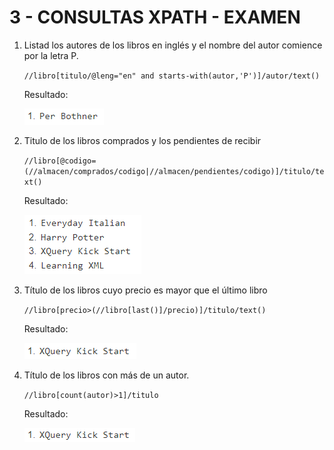 # 3 - CONSULTAS XPATH - EXAMEN
1. Listad los autores de los libros en inglés y el nombre del autor comience por la
letra P.
   
   `//libro[titulo/@leng="en" and starts-with(autor,'P')]/autor/text()`

   Resultado:

   ![Resultado de la expresion 1](images/01.PNG)

2. Titulo de los libros comprados y los pendientes de recibir
   
   `//libro[@codigo=(//almacen/comprados/codigo|//almacen/pendientes/codigo)]/titulo/text()`

   Resultado:

   ![Resultado de la expresion 2](images/02.PNG)

3. Título de los libros cuyo precio es mayor que el último libro
   
   `//libro[precio>(//libro[last()]/precio)]/titulo/text()`

   Resultado:

   ![Resultado de la expresion 3](images/03.PNG)

4. Título de los libros con más de un autor.
   
   `//libro[count(autor)>1]/titulo`

   Resultado:

   ![Resultado de la expresion 4](images/04.PNG)

